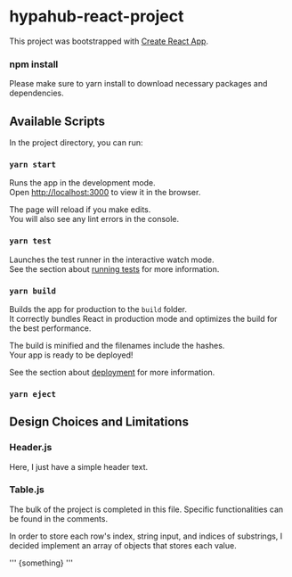 # hypahub-react-project

This project was bootstrapped with [Create React App](https://github.com/facebook/create-react-app).

### npm install

Please make sure to yarn install to download necessary packages and dependencies.

## Available Scripts

In the project directory, you can run:


### `yarn start`

Runs the app in the development mode.\
Open [http://localhost:3000](http://localhost:3000) to view it in the browser.

The page will reload if you make edits.\
You will also see any lint errors in the console.

### `yarn test`

Launches the test runner in the interactive watch mode.\
See the section about [running tests](https://facebook.github.io/create-react-app/docs/running-tests) for more information.

### `yarn build`

Builds the app for production to the `build` folder.\
It correctly bundles React in production mode and optimizes the build for the best performance.

The build is minified and the filenames include the hashes.\
Your app is ready to be deployed!

See the section about [deployment](https://facebook.github.io/create-react-app/docs/deployment) for more information.

### `yarn eject`

## Design Choices and Limitations

### Header.js
Here, I just have a simple header text.

### Table.js
The bulk of the project is completed in this file. Specific functionalities can be found in the comments.

In order to store each row's index, string input, and indices of substrings, I decided implement an array of objects that stores each value. 

'''
{something}
'''
